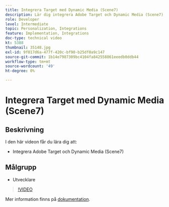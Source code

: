 ```yaml
---
title: Integrera Target med Dynamic Media (Scene7)
description: Lär dig integrera Adobe Target och Dynamic Media (Scene7).
role: Developer
level: Intermediate
topic: Personalization, Integrations
feature: Implementation, Integrations
doc-type: technical video
kt: 5388
thumbnail: 35148.jpg
exl-id: 9f017d6a-477f-420c-bf90-b25df0a9c147
source-git-commit: 1b14e7987309bc4104fa842558861eeedb0ddb44
workflow-type: tm+mt
source-wordcount: '49'
ht-degree: 0%

---
```


# Integrera Target med Dynamic Media (Scene7)

## Beskrivning

I den här videon får du lära dig att:

* Integrera Adobe Target och Dynamic Media (Scene7)

## Målgrupp

* Utvecklare

>[!VIDEO](https://video.tv.adobe.com/v/35148/?quality=12)

Mer information finns på [dokumentation](https://experienceleague.adobe.com/docs/target/using/administer/scene7-settings.html?lang=en).
